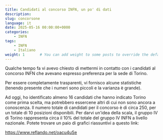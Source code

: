 ```yaml
---
title: Candidati al concorso INFN, un po' di dati
description: 
slug: concorsone
language: it
date: 2025-05-16 00:00:00+0000
categories:
    - INFN
tags:
    - INFN
    - Italiano
weight: 1       # You can add weight to some posts to override the default sorting (date descending)
---
```


Qualche tempo fa vi avevo chiesto di mettermi in contatto con i candidati al concorso INFN che avevano espresso preferenza per la sede di Torino.

Per essere completamente trasparenti, vi fornisco alcune statistiche (tenendo presente che i numeri sono piccoli e la varianza è grande).

Ad oggi, ho identificato almeno 16 candidati che hanno indicato Torino come prima scelta, ma potrebbero essercene altri di cui non sono ancora a conoscenza.
Il numero totale di candidati per il concorso è di circa 250, per un totale di 10 posizioni disponibili.
Per darvi un'idea della scala, il gruppo IV di Torino rappresenta circa il 10% del totale del gruppo IV INFN a livello nazionale.
Potete trovare un paio di grafici riassuntivi a questo link:

https://www.reflando.net/oacu4uSe

